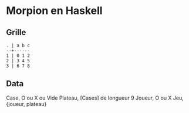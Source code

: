 
Morpion en Haskell
==================



Grille
------

	. | a b c
	--+------
	1 | 0 1 2
	2 | 3 4 5
	3 | 6 7 8


Data
----

Case, O ou X ou Vide
Plateau, [Cases] de longueur 9
Joueur, O ou X
Jeu, {joueur, plateau}